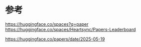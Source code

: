 
# 参考

<https://huggingface.co/spaces?q=paper>
<https://huggingface.co/spaces/Heartsync/Papers-Leaderboard>

<https://huggingface.co/papers/date/2025-05-19>

